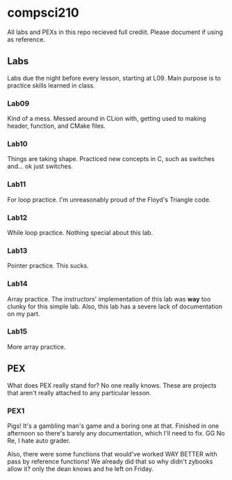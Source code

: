 # compsci210
All labs and PEXs in this repo recieved full crediit. Please document if 
using as reference.

## Labs
Labs due the night before every lesson, starting at L09.
Main purpose is to practice skills learned in class.

### Lab09
Kind of a mess. Messed around in CLion with, getting used to making header, 
function, and CMake files.

### Lab10
Things are taking shape. Practiced new concepts in C, such as switches and... ok just 
switches.

### Lab11
For loop practice. I'm unreasonably proud of the Floyd's Triangle code.

### Lab12
While loop practice. Nothing special about this lab.

### Lab13
Pointer practice. This sucks.

### Lab14
Array practice. The instructors' implementation of this lab was **way** too clunky for this simple lab. Also, 
this lab has a severe lack of documentation on my part.

### Lab15
More array practice.

## PEX
What does PEX really stand for? No one really knows.
These are projects that aren't really attached to any particular lesson.

### PEX1
Pigs! It's a gambling man's game and a boring one at that. Finished in one afternoon
so there's barely any documentation, which I'll need to fix. GG No Re, I hate auto 
grader.

Also, there were some functions that would've worked WAY BETTER with pass by reference 
functions! We already did that so why didn't zybooks allow it? only the dean knows
and he left on Friday.
